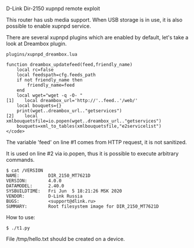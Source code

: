 D-Link Dir-2150 xupnpd remote exploit 

This router has usb media support. When USB storage is in use, it is also possible to enable xupnpd service.

There are several xupnpd plugins which are enabled by default, let's take a look at Dreambox plugin.

```
plugins/xupnpd_dreambox.lua

function dreambox_updatefeed(feed,friendly_name)
    local rc=false
    local feedspath=cfg.feeds_path
    if not friendly_name then
        friendly_name=feed
    end
    local wget="wget -q -O- "
[1]    local dreambox_url='http://'..feed..'/web/'
    local bouquets={}
    print(wget..dreambox_url.."getservices")
[2]    local xmlbouquetsfile=io.popen(wget..dreambox_url.."getservices")
    bouquets=xml_to_tables(xmlbouquetsfile,"e2servicelist")
</code>
```

The variable 'feed' on line #1 comes from HTTP request, it is not sanitized.

It is used on line #2 via io.popen, thus it is possible to execute arbitrary commands.

```
$ cat /VERSION 
NAME:           DIR_2150_MT7621D
VERSION:        4.0.0
DATAMODEL:      2.40.0
SYSBUILDTIME:   Fri Jun  5 18:21:26 MSK 2020
VENDOR:         D-Link Russia
BUGS:           <support@dlink.ru>
SUMMARY:        Root filesystem image for DIR_2150_MT7621D

```

How to use:
```
$ ./t1.py 
```

File /tmp/hello.txt should be created on a device.

